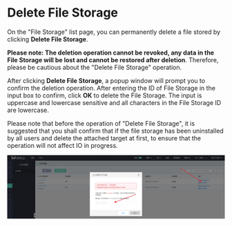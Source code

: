 # Delete File Storage

On the "File Storage" list page, you can permanently delete a file stored by clicking **Delete File Storage**.

**Please note: The deletion operation cannot be revoked, any data in the File Storage will be lost and cannot be restored after deletion**. Therefore, please be cautious about the "Delete File Storage" operation.

After clicking **Delete File Storage**, a popup window will prompt you to confirm the deletion operation. After entering the ID of File Storage in the input box to confirm, click **OK** to delete the File Storage. The input is uppercase and lowercase sensitive and all characters in the File Storage ID are lowercase.

Please note that before the operation of "Delete File Storage", it is suggested that you shall confirm that if the file storage has been uninstalled by all users and delete the attached target at first, to ensure that the operation will not affect IO in progress.

![DeleteFs](../../../../image/Cloud-File-Service/DeleteFs.png) 
